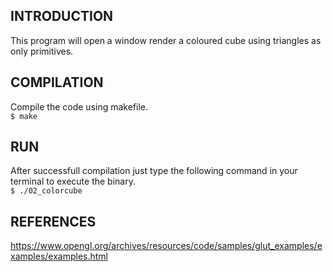 ## INTRODUCTION
This program will open a window render a coloured cube using triangles as only primitives.

## COMPILATION
Compile the code using makefile. <br>
`$ make`

## RUN
After successfull compilation just type the following command in your terminal to execute the binary.<br>
`$ ./02_colorcube` <br>

## REFERENCES
https://www.opengl.org/archives/resources/code/samples/glut_examples/examples/examples.html
